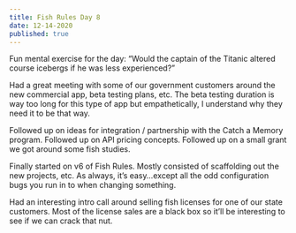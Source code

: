 ```yaml
---
title: Fish Rules Day 8
date: 12-14-2020
published: true
---
```


Fun mental exercise for the day:
“Would the captain of the Titanic altered course icebergs if he was less experienced?”

Had a great meeting with some of our government customers around the new commercial app, beta testing plans, etc.  The beta testing duration is way too long for this type of app but empathetically, I understand why they need it to be that way.

Followed up on ideas for integration / partnership with the Catch a Memory program.
Followed up on API pricing concepts.
Followed up on a small grant we got around some fish studies.

Finally started on v6 of Fish Rules.  Mostly consisted of scaffolding out the new projects, etc.  As always, it’s easy…except all the odd configuration bugs you run in to when changing something.

Had an interesting intro call around selling fish licenses for one of our state customers.  Most of the license sales are a black box so it’ll be interesting to see if we can crack that nut.